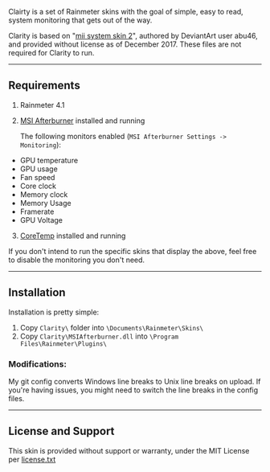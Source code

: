 Clairty is a set of Rainmeter skins with the goal of simple, easy to read, system monitoring that gets out of the way. 

Clarity is based on "[mii system skin 2](http://abu46.deviantart.com/art/mii-system-skin-2-206965499)", authored by DeviantArt user abu46, and provided without license as of December 2017.
These files are not required for Clarity to run.

----------------------------------------------
## Requirements

1. Rainmeter 4.1
2. [MSI Afterburner](https://www.msi.com/page/afterburner) installed and running 

	The following monitors enabled (`MSI Afterburner Settings -> Monitoring`):

  * GPU temperature
  * GPU usage
  * Fan speed
  * Core clock
  * Memory clock
  * Memory Usage
  * Framerate
  * GPU Voltage
3. [CoreTemp](http://www.alcpu.com/CoreTemp/) installed and running

If you don't intend to run the specific skins that display the above, feel free to disable the monitoring you don't need. 

----------------------------------------------

## Installation

Installation is pretty simple:


1. Copy `Clarity\` folder into `\Documents\Rainmeter\Skins\`
2. Copy `Clarity\MSIAfterburner.dll` into `\Program Files\Rainmeter\Plugins\`


### Modifications:

My git config converts Windows line breaks to Unix line breaks on upload. If you're having issues, you might need to switch the 
line breaks in the config files. 

----------------------------------------------

## License and Support

This skin is provided without support or warranty, under the MIT License per [license.txt](https://github.com/jehanalvani/Clarity/blob/master/license.txt)



